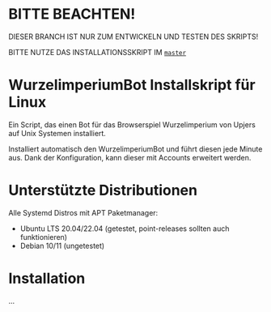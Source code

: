 
# BITTE BEACHTEN!
DIESER BRANCH IST NUR ZUM ENTWICKELN UND TESTEN DES SKRIPTS!

BITTE NUTZE DAS INSTALLATIONSSKRIPT IM [`master`](https://github.com/MasterZydra/WurzelimperiumBot/tree/master)


# WurzelimperiumBot Installskript für Linux
Ein Script, das einen Bot für das Browserspiel Wurzelimperium von Upjers auf Unix Systemen installiert.

Installiert automatisch den WurzelimperiumBot und führt diesen jede Minute aus. Dank der Konfiguration, kann dieser mit Accounts erweitert werden.


# Unterstützte Distributionen

Alle Systemd Distros mit APT Paketmanager:

- Ubuntu LTS 20.04/22.04 (getestet, point-releases sollten auch funktionieren)
- Debian 10/11 (ungetestet)


# Installation

...